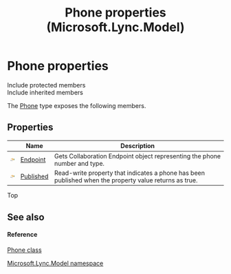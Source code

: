 ﻿---
title: Phone properties (Microsoft.Lync.Model)
TOCTitle: Phone properties
ms:assetid: Properties.T:Microsoft.Lync.Model.Phone_DI_3_UC_OCS14MrefLyncWPF
ms:mtpsurl: https://msdn.microsoft.com/en-us/library/microsoft.lync.model.phone_di_3_uc_ocs14mreflyncwpf_properties(v=office.15)
ms:contentKeyID: 48593503
ms.date: 07/28/2014
mtps_version: v=office.15
---

# Phone properties

Include protected members  
Include inherited members  

The [Phone](phone-class-microsoft-lync-model_2.md) type exposes the following members.

## Properties

<table>
<thead>
<tr class="header">
<th> </th>
<th>Name</th>
<th>Description</th>
</tr>
</thead>
<tbody>
<tr class="odd">
<td><img src="images/JJ275421.pubproperty(Office.15).gif" title="Public property" alt="Public property" /></td>
<td><a href="phone-endpoint-property-microsoft-lync-model_2.md">Endpoint</a></td>
<td>Gets Collaboration Endpoint object representing the phone number and type.</td>
</tr>
<tr class="even">
<td><img src="images/JJ275421.pubproperty(Office.15).gif" title="Public property" alt="Public property" /></td>
<td><a href="phone-published-property-microsoft-lync-model_2.md">Published</a></td>
<td>Read-write property that indicates a phone has been published when the property value returns as true.</td>
</tr>
</tbody>
</table>


Top

## See also

#### Reference

[Phone class](phone-class-microsoft-lync-model_2.md)

[Microsoft.Lync.Model namespace](microsoft-lync-model-namespace_2.md)

